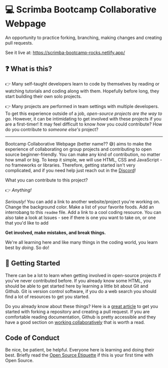 # :computer: Scrimba Bootcamp Collaborative Webpage
An opportunity to practice forking, branching, making changes and creating pull requests. 

See it live at: <https://scrimba-bootcamp-rocks.netlify.app/>

## :question: What is this?

👉 Many self-taught developers learn to code by themselves by reading or watching tutorials and coding along with them. Hopefully before long, they start building their own solo projects.

👉 Many projects are performed in team settings with multiple developers. To get this experience outside of a job, _open-source projects are the way to go._ However, it can be intimidating to get involved with these projects if you are a first-timer! It may feel  difficult to know *how* you could contribute? How do you contribute to *someone else's* project?

---

Bootcamp Collaborative Webpage (better name?? 😅) aims to make the experience of collaborating on group projects and 
contributing to open source beginner-friendly. You can make any kind of contribution, no matter how small or big. To 
keep it simple, we will use HTML, CSS and JavaScript - no frameworks or libraries. Therefore, getting started isn't 
very complicated, and if you need help just reach out in the [Discord](https://discord.com/channels/684009642984341525/959014685586382879)!

What you can contribute to this project?

👉 *Anything!*

*Seriously!* You can add a link to another website/project you're working on. Change the background color. Make a list of your favorite foods. Add an interrobang to this `readme` file. Add a link to a cool coding resource. You can also take a look at Issues - see if there is one you want to take on, or one that you'd like to add 

**Get involved, make mistakes, and break things.**

We're all learning here and like many things in the coding world, you learn best by *doing*. So do!

## :hammer: Getting Started

There can be a lot to learn when getting involved in open-source projects if you've never contributed before. If you already know some HTML, you should be able to get started here by learning a little bit about Git and Github. Git is version control software, if you do a web search you should find a lot of resources to get you started.

Do you already know about these things? Here is a [great article](https://www.freecodecamp.org/news/a-practical-guide-to-start-opensource-contributions/) to get you started with forking a repository and creating a pull request. If you are comfortable reading documentation, Github is pretty accessible and they have a good section on [working collaboratively](https://docs.github.com/en/pull-requests/collaborating-with-pull-requests/getting-started/about-collaborative-development-models) that is worth a read.

## Code of Conduct

Be nice, be patient, be helpful. Everyone here is learning and doing their best. Briefly read the [Open Source Etiquette](https://developer.mozilla.org/en-US/docs/MDN/Community/Open_source_etiquette) if this is your first time with Open Source.
